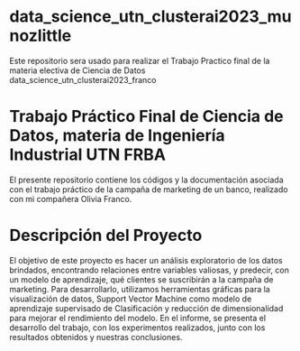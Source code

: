 # data_science_utn_clusterai2023_munozlittle
Este repositorio sera usado para realizar el Trabajo Practico final de la materia electiva de Ciencia de Datos 
data_science_utn_clusterai2023_franco
# Trabajo Práctico Final de Ciencia de Datos, materia de Ingeniería Industrial UTN FRBA

El presente repositorio contiene los códigos y la documentación asociada con el trabajo práctico de la campaña de marketing de un banco, realizado con mi compañera Olivia Franco.

# Descripción del Proyecto
El objetivo de este proyecto es hacer un análisis exploratorio de los datos brindados, encontrando relaciones entre variables valiosas, y predecir, con un modelo de aprendizaje, qué clientes se suscribirán a la campaña de marketing. Para desarrollarlo, utilizamos herramientas gráficas para la visualización de datos, Support Vector Machine como modelo de aprendizaje supervisado de Clasificación y reducción de dimensionalidad para mejorar el rendimiento del modelo. En el informe, se presenta el desarrollo del trabajo, con los experimentos realizados, junto con los resultados obtenidos y nuestras conclusiones.

